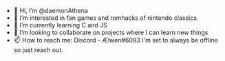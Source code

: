 - 👋 Hi, I’m @daemonAthena
- 👀 I’m interested in fan games and romhacks of nintendo classics
- 🌱 I’m currently learning C and JS
- 💞️ I’m looking to collaborate on projects where I can learn new things
- 📫 How to reach me: Discord - Ælwen#6093 I'm set to always be offline so just reach out.

<!---
daemonAthena/daemonAthena is a ✨ special ✨ repository because its `README.md` (this file) appears on your GitHub profile.
You can click the Preview link to take a look at your changes.
--->
